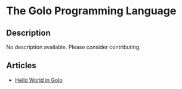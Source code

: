 # The Golo Programming Language

## Description

No description available. Please consider contributing.

## Articles

- [Hello World in Golo](https://sampleprograms.io/projects/hello-world/golo)